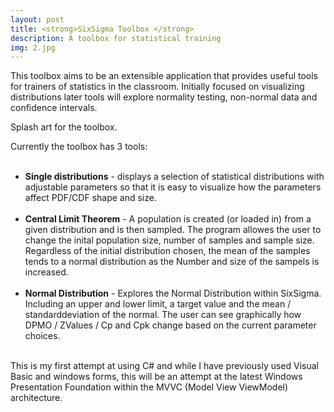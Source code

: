 ```yaml
---
layout: post
title: <strong>SixSigma Toolbox </strong>
description: A toolbox for statistical training
img: 2.jpg
---
```


This toolbox aims to be an extensible application that provides useful tools for trainers of statistics in the classroom. Initially focused on visualizing distributions later tools will explore normality testing, non-normal data and confidence intervals.

<div class="img_row">
	<img class="col three" src="{{ site.baseurl }}/img/Splash2.png" alt="" title="Toolbox splash art"/>
</div>
<div class="col three caption">
Splash art for the toolbox.
</div>
<div class="img_row">

Currently the toolbox has 3 tools:<br/><br/>
 - <strong>Single distributions</strong> - displays a selection of statistical distributions with adjustable parameters so that it is easy to visualize how the parameters affect PDF/CDF shape and size.<br/><br/>
 - <strong>Central Limit Theorem</strong> - A population is created (or loaded in) from a given distribution and is then sampled. The program allowes the user to change the inital population size, number of samples and sample size. Regardless of the initial distribution chosen, the mean of the samples tends to a normal distribution as the Number and size of the sampels is increased. <br/><br/>
 - <strong>Normal Distribution</strong> - Explores the Normal Distribution within SixSigma. Including an upper and lower limit, a target value and the mean / standarddeviation of the normal. The user can see graphically how DPMO / ZValues / Cp and Cpk change based on the current parameter choices.<br/><br/>


This is my first attempt at using C# and while I have previously used Visual Basic and windows forms, this will be an attempt at the latest Windows Presentation Foundation within the MVVC (Model View ViewModel) architecture.
